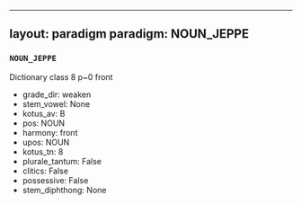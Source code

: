 
---
layout: paradigm
paradigm: NOUN_JEPPE
---
### ` NOUN_JEPPE `

Dictionary class 8 p~0 front
* grade_dir: weaken
* stem_vowel: None
* kotus_av: B
* pos: NOUN
* harmony: front
* upos: NOUN
* kotus_tn: 8
* plurale_tantum: False
* clitics: False
* possessive: False
* stem_diphthong: None
